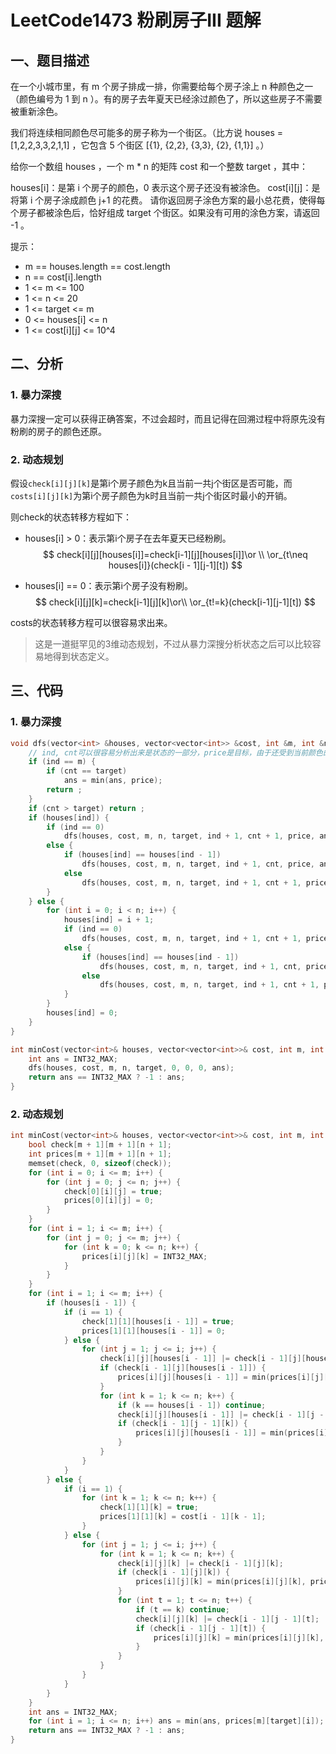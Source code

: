 # LeetCode1473 粉刷房子III 题解

## 一、题目描述

在一个小城市里，有 m 个房子排成一排，你需要给每个房子涂上 n 种颜色之一（颜色编号为 1 到 n ）。有的房子去年夏天已经涂过颜色了，所以这些房子不需要被重新涂色。

我们将连续相同颜色尽可能多的房子称为一个街区。（比方说 houses = [1,2,2,3,3,2,1,1] ，它包含 5 个街区  [{1}, {2,2}, {3,3}, {2}, {1,1}] 。）

给你一个数组 houses ，一个 m * n 的矩阵 cost 和一个整数 target ，其中：

houses[i]：是第 i 个房子的颜色，0 表示这个房子还没有被涂色。
cost[i][j]：是将第 i 个房子涂成颜色 j+1 的花费。
请你返回房子涂色方案的最小总花费，使得每个房子都被涂色后，恰好组成 target 个街区。如果没有可用的涂色方案，请返回 -1 。

提示：

+ m == houses.length == cost.length
+ n == cost[i].length
+ 1 <= m <= 100
+ 1 <= n <= 20
+ 1 <= target <= m
+ 0 <= houses[i] <= n
+ 1 <= cost\[i][j] <= 10^4



## 二、分析

### 1. 暴力深搜

暴力深搜一定可以获得正确答案，不过会超时，而且记得在回溯过程中将原先没有粉刷的房子的颜色还原。

### 2. 动态规划

假设`check[i][j][k]`是第i个房子颜色为k且当前一共j个街区是否可能，而`costs[i][j][k]`为第i个房子颜色为k时且当前一共j个街区时最小的开销。

则check的状态转移方程如下：

+ houses[i]  > 0：表示第i个房子在去年夏天已经粉刷。
  $$
  check[i][j][houses[i]]=check[i-1][j][houses[i]]\or \\
  \or_{t\neq houses[i]}(check[i - 1][j-1][t])
  $$

+ houses[i] == 0：表示第i个房子没有粉刷。
  $$
  check[i][j][k]=check[i-1][j][k]\or\\
  \or_{t!=k}(check[i-1][j-1][t])
  $$

costs的状态转移方程可以很容易求出来。

> 这是一道挺罕见的3维动态规划，不过从暴力深搜分析状态之后可以比较容易地得到状态定义。



## 三、代码

### 1. 暴力深搜

```c++
void dfs(vector<int> &houses, vector<vector<int>> &cost, int &m, int &n, int &target, int ind, int cnt, int price, int &ans) {
    // ind, cnt可以很容易分析出来是状态的一部分，price是目标，由于还受到当前颜色的影响，需要考虑颜色
    if (ind == m) {
        if (cnt == target)
            ans = min(ans, price);
        return ;
    }
    if (cnt > target) return ;
    if (houses[ind]) {
        if (ind == 0) 
            dfs(houses, cost, m, n, target, ind + 1, cnt + 1, price, ans);
        else {
            if (houses[ind] == houses[ind - 1]) 
                dfs(houses, cost, m, n, target, ind + 1, cnt, price, ans);
            else 
                dfs(houses, cost, m, n, target, ind + 1, cnt + 1, price, ans);
        }
    } else {
        for (int i = 0; i < n; i++) {
            houses[ind] = i + 1;
            if (ind == 0) 
                dfs(houses, cost, m, n, target, ind + 1, cnt + 1, price + cost[ind][i], ans);
            else {
                if (houses[ind] == houses[ind - 1]) 
                    dfs(houses, cost, m, n, target, ind + 1, cnt, price + cost[ind][i], ans);
                else 
                    dfs(houses, cost, m, n, target, ind + 1, cnt + 1, price + cost[ind][i], ans);
            }
        }
        houses[ind] = 0;
    }
}

int minCost(vector<int>& houses, vector<vector<int>>& cost, int m, int n, int target) {
    int ans = INT32_MAX;
    dfs(houses, cost, m, n, target, 0, 0, 0, ans);
    return ans == INT32_MAX ? -1 : ans;
}
```



### 2. 动态规划

```c++
int minCost(vector<int>& houses, vector<vector<int>>& cost, int m, int n, int target) {
    bool check[m + 1][m + 1][n + 1];
    int prices[m + 1][m + 1][n + 1];
    memset(check, 0, sizeof(check));
    for (int i = 0; i <= m; i++) {
        for (int j = 0; j <= n; j++) {
            check[0][i][j] = true;
            prices[0][i][j] = 0;
        }
    }
    for (int i = 1; i <= m; i++) {
        for (int j = 0; j <= m; j++) {
            for (int k = 0; k <= n; k++) {
                prices[i][j][k] = INT32_MAX;
            }
        }
    }
    for (int i = 1; i <= m; i++) {
        if (houses[i - 1]) {
            if (i == 1) {
                check[1][1][houses[i - 1]] = true;
                prices[1][1][houses[i - 1]] = 0;
            } else {
                for (int j = 1; j <= i; j++) {
                    check[i][j][houses[i - 1]] |= check[i - 1][j][houses[i - 1]];
                    if (check[i - 1][j][houses[i - 1]]) {
                        prices[i][j][houses[i - 1]] = min(prices[i][j][houses[i - 1]], prices[i - 1][j][houses[i - 1]]);
                    }
                    for (int k = 1; k <= n; k++) {
                        if (k == houses[i - 1]) continue;
                        check[i][j][houses[i - 1]] |= check[i - 1][j - 1][k];
                        if (check[i - 1][j - 1][k]) {
                            prices[i][j][houses[i - 1]] = min(prices[i][j][houses[i - 1]], prices[i - 1][j - 1][k]);
                        }
                    }
                }
            }
        } else {
            if (i == 1) {
                for (int k = 1; k <= n; k++) {
                    check[1][1][k] = true;
                    prices[1][1][k] = cost[i - 1][k - 1];
                } 
            } else {
                for (int j = 1; j <= i; j++) {
                    for (int k = 1; k <= n; k++) {
                        check[i][j][k] |= check[i - 1][j][k];
                        if (check[i - 1][j][k]) {
                            prices[i][j][k] = min(prices[i][j][k], prices[i - 1][j][k] + cost[i - 1][k - 1]);
                        }
                        for (int t = 1; t <= n; t++) {
                            if (t == k) continue;
                            check[i][j][k] |= check[i - 1][j - 1][t];
                            if (check[i - 1][j - 1][t]) {
                                prices[i][j][k] = min(prices[i][j][k], prices[i - 1][j - 1][t] + cost[i - 1][k - 1]);
                            }
                        }
                    }
                }
            }
        }
    }
    int ans = INT32_MAX;
    for (int i = 1; i <= n; i++) ans = min(ans, prices[m][target][i]);
    return ans == INT32_MAX ? -1 : ans;
}
```

